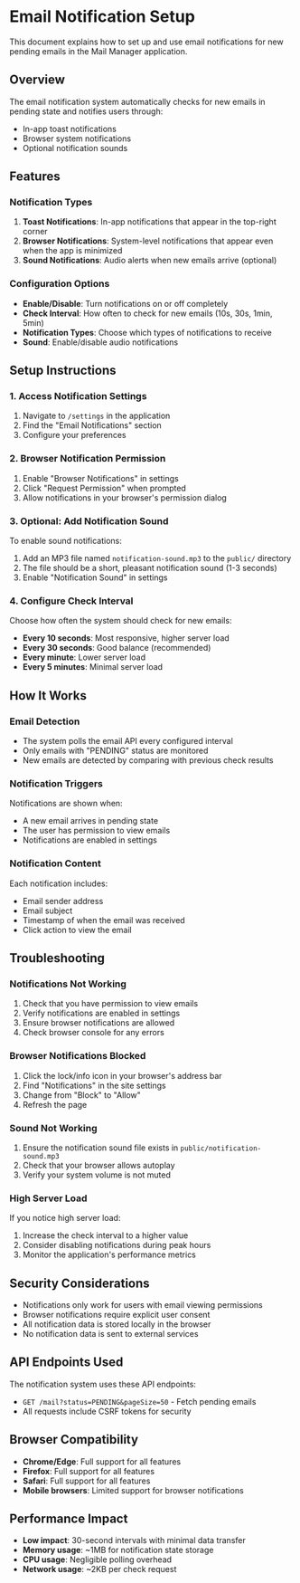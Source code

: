 # Email Notification Setup

This document explains how to set up and use email notifications for new pending emails in the Mail Manager application.

## Overview

The email notification system automatically checks for new emails in pending state and notifies users through:
- In-app toast notifications
- Browser system notifications
- Optional notification sounds

## Features

### Notification Types
1. **Toast Notifications**: In-app notifications that appear in the top-right corner
2. **Browser Notifications**: System-level notifications that appear even when the app is minimized
3. **Sound Notifications**: Audio alerts when new emails arrive (optional)

### Configuration Options
- **Enable/Disable**: Turn notifications on or off completely
- **Check Interval**: How often to check for new emails (10s, 30s, 1min, 5min)
- **Notification Types**: Choose which types of notifications to receive
- **Sound**: Enable/disable audio notifications

## Setup Instructions

### 1. Access Notification Settings
1. Navigate to `/settings` in the application
2. Find the "Email Notifications" section
3. Configure your preferences

### 2. Browser Notification Permission
1. Enable "Browser Notifications" in settings
2. Click "Request Permission" when prompted
3. Allow notifications in your browser's permission dialog

### 3. Optional: Add Notification Sound
To enable sound notifications:
1. Add an MP3 file named `notification-sound.mp3` to the `public/` directory
2. The file should be a short, pleasant notification sound (1-3 seconds)
3. Enable "Notification Sound" in settings

### 4. Configure Check Interval
Choose how often the system should check for new emails:
- **Every 10 seconds**: Most responsive, higher server load
- **Every 30 seconds**: Good balance (recommended)
- **Every minute**: Lower server load
- **Every 5 minutes**: Minimal server load

## How It Works

### Email Detection
- The system polls the email API every configured interval
- Only emails with "PENDING" status are monitored
- New emails are detected by comparing with previous check results

### Notification Triggers
Notifications are shown when:
- A new email arrives in pending state
- The user has permission to view emails
- Notifications are enabled in settings

### Notification Content
Each notification includes:
- Email sender address
- Email subject
- Timestamp of when the email was received
- Click action to view the email

## Troubleshooting

### Notifications Not Working
1. Check that you have permission to view emails
2. Verify notifications are enabled in settings
3. Ensure browser notifications are allowed
4. Check browser console for any errors

### Browser Notifications Blocked
1. Click the lock/info icon in your browser's address bar
2. Find "Notifications" in the site settings
3. Change from "Block" to "Allow"
4. Refresh the page

### Sound Not Working
1. Ensure the notification sound file exists in `public/notification-sound.mp3`
2. Check that your browser allows autoplay
3. Verify your system volume is not muted

### High Server Load
If you notice high server load:
1. Increase the check interval to a higher value
2. Consider disabling notifications during peak hours
3. Monitor the application's performance metrics

## Security Considerations

- Notifications only work for users with email viewing permissions
- Browser notifications require explicit user consent
- All notification data is stored locally in the browser
- No notification data is sent to external services

## API Endpoints Used

The notification system uses these API endpoints:
- `GET /mail?status=PENDING&pageSize=50` - Fetch pending emails
- All requests include CSRF tokens for security

## Browser Compatibility

- **Chrome/Edge**: Full support for all features
- **Firefox**: Full support for all features
- **Safari**: Full support for all features
- **Mobile browsers**: Limited support for browser notifications

## Performance Impact

- **Low impact**: 30-second intervals with minimal data transfer
- **Memory usage**: ~1MB for notification state storage
- **CPU usage**: Negligible polling overhead
- **Network usage**: ~2KB per check request
